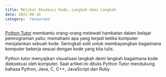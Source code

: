 ```yaml
---
title: Melihat Eksekusi Kode, Langkah demi Langkah
date: 2021-08-16
category: 'resources'
---
```


[Python Tutor](https://pythontutor.com) membantu orang-orang melewati hambatan dalam belajar pemrograman yaitu: 
memahami apa yang terjadi ketika komputer menjalankan sebuah kode. 
Seringkali sulit untuk membayangkan bagaimana komputer bekerja sesuai 
dengan kode yang kita tulis. 

Python tutor menyajikan visualisasi langkah 
demi langkah bagaimana kode dieksekusi oleh komputer. 
Saat artikel ini ditulis Python Tutor mendukung bahasa 
Python, Java, C, C++, JavaScript dan Ruby.